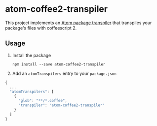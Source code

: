 # atom-coffee2-transpiler

This project implements an [Atom package transpiler]() that transpiles your package's files with coffeescript 2.

## Usage

1. Install the package

   `npm install --save atom-coffee2-transpiler`

2. Add an `atomTranspilers` entry to your `package.json`

```javascript
{
  ...
  "atomTranspilers": [
    {
      "glob": "**/*.coffee",
      "transpiler": "atom-coffee2-transpiler"
    }
  ]
}
```
